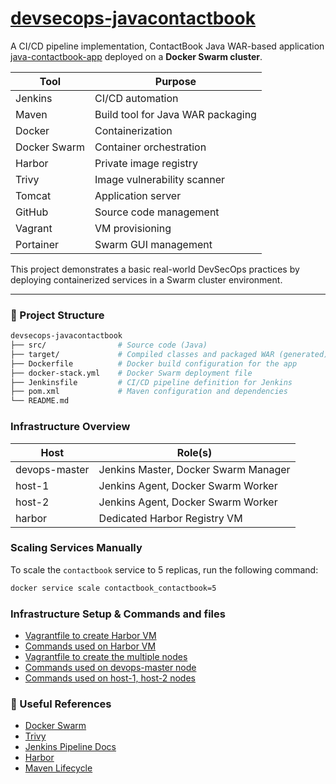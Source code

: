 
# [devsecops-javacontactbook](https://github.com/erkdk/devsecops-javacontactbook/tree/initial-setup)

A CI/CD pipeline implementation,  ContactBook Java WAR-based application  [java-contactbook-app](https://github.com/erkdk/java-contactbook-app) deployed on a **Docker Swarm cluster**.

| Tool        | Purpose                                     |
|-------------|---------------------------------------------|
| Jenkins     | CI/CD automation                            |
| Maven       | Build tool for Java WAR packaging           |
| Docker      | Containerization                            |
| Docker Swarm| Container orchestration                     |
| Harbor      | Private image registry                      |
| Trivy       | Image vulnerability scanner                 |
| Tomcat      | Application server                          |
| GitHub      | Source code management                      |
| Vagrant     | VM provisioning                             |
| Portainer   | Swarm GUI management                        |

This project demonstrates a basic real-world DevSecOps practices by deploying containerized services in a Swarm cluster environment.

---

### 📁 Project Structure
```bash
devsecops-javacontactbook
├── src/                # Source code (Java)
├── target/             # Compiled classes and packaged WAR (generated)
├── Dockerfile          # Docker build configuration for the app
├── docker-stack.yml    # Docker Swarm deployment file
├── Jenkinsfile         # CI/CD pipeline definition for Jenkins
├── pom.xml             # Maven configuration and dependencies
└── README.md           
```
### Infrastructure Overview

| Host         | Role(s)                                      |
|--------------|----------------------------------------------|
| devops-master| Jenkins Master, Docker Swarm Manager         |
| host-1       | Jenkins Agent, Docker Swarm Worker           |
| host-2       | Jenkins Agent, Docker Swarm Worker           |
| harbor       | Dedicated Harbor Registry VM                 |

### Scaling Services Manually
To scale the `contactbook` service to 5 replicas, run the following command:
```bash
docker service scale contactbook_contactbook=5
```

### Infrastructure Setup & Commands and files
- [Vagrantfile to create Harbor VM](https://github.com/erkdk/devops-journey/blob/main/06-docker/dockerize-dataDash/Vagrantfile-harbor)
- [Commands used on Harbor VM]()
- [Vagrantfile to create the multiple nodes]()
- [Commands used on devops-master node]()
- [Commands used on host-1, host-2 nodes]()

### 📎 Useful References
- [Docker Swarm](https://docs.docker.com/engine/swarm/)
- [Trivy](https://aquasecurity.github.io/trivy/)
- [Jenkins Pipeline Docs](https://www.jenkins.io/doc/book/pipeline/)
- [Harbor](https://goharbor.io/docs/)
- [Maven Lifecycle](https://maven.apache.org/guides/introduction/introduction-to-the-lifecycle.html)


